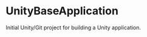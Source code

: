 UnityBaseApplication
====================

Initial Unity/Git project for building a Unity application.
